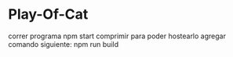 # Play-Of-Cat
correr programa
npm start
comprimir para poder hostearlo agregar comando siguiente:
npm run build
